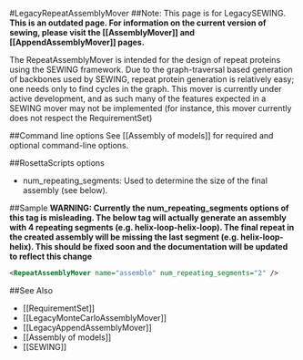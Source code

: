 #LegacyRepeatAssemblyMover
##Note: This page is for LegacySEWING.
**This is an outdated page. For information on the current version of sewing, please visit the [[AssemblyMover]] and [[AppendAssemblyMover]] pages.**

The RepeatAssemblyMover is intended for the design of repeat proteins using the SEWING framework. Due to the graph-traversal based generation of backbones used by SEWING, repeat protein generation is relatively easy; one needs only to find cycles in the graph. This mover is currently under active development, and as such many of the features expected in a SEWING mover may not be implemented (for instance, this mover currently does not respect the RequirementSet)

##Command line options
See [[Assembly of models]] for required and optional command-line options.

##RosettaScripts options

* num_repeating_segments: Used to determine the size of the final assembly (see below).

##Sample
**WARNING: Currently the num_repeating_segments options of this tag is misleading. The below tag will actually generate an assembly with 4 repeating segments (e.g. helix-loop-helix-loop). The final repeat in the created assembly will be missing the last segment (e.g. helix-loop-helix). This should be fixed soon and the documentation will be updated to reflect this change**

```xml
<RepeatAssemblyMover name="assemble" num_repeating_segments="2" />
```

##See Also
* [[RequirementSet]]
* [[LegacyMonteCarloAssemblyMover]]
* [[LegacyAppendAssemblyMover]]
* [[Assembly of models]]
* [[SEWING]]
